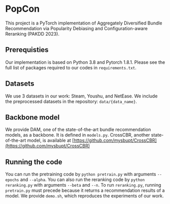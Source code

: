# PopCon
This project is a PyTorch implementation of Aggregately Diversified Bundle Recommendation via Popularity Debiasing and Configuration-aware Reranking (PAKDD 2023).

## Prerequisties
Our implementation is based on Python 3.8 and Pytorch 1.8.1. Please see the full list of packages required to our codes in `requirements.txt`.

## Datasets
We use 3 datasets in our work: Steam, Youshu, and NetEase.
We include the preprocessed datasets in the repository: `data/{data_name}`.

## Backbone model
We provide DAM, one of the state-of-the-art bundle recommendation models, as a backbone.
It is defined in `models.py`.
CrossCBR, another state-of-the-art model, is available at [https://github.com/mysbupt/CrossCBR](https://github.com/mysbupt/CrossCBR)

## Running the code
You can run the pretraining code by `python pretrain.py` with arguments `--epochs` and `--alpha`.
You can also run the reranking code by `python reranking.py` with arguments `--beta` and `--n`.
To run `reranking.py`, running `pretrain.py` must precede because it returns a recommendation results of a model.
We provide `demo.sh`, which reproduces the experiments of our work.
